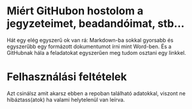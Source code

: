 # Miért GitHubon hostolom a jegyzeteimet, beadandóimat, stb...
Hát egy elég egyszerű ok van rá: Markdown-ba sokkal gyorsabb és egyszerűbb egy formázott dokumentumot írni mint Word-ben. És a GitHubnak hála a feladatokat egyszerűen meg tudom osztani egy linkkel.

# Felhasználási feltételek
Azt csinálsz amit akarsz ebben a repoban található adatokkal, viszont ne hibáztass(atok) ha valami helytelenül van leírva.
